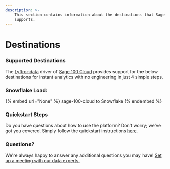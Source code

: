 ```yaml
---
description: >-
    This section contains information about the destinations that Sage 100 Cloud
    supports.
---
```


# Destinations

### Supported Destinations

The [Lyftrondata](https://www.lyftrondata.com/) driver of [Sage 100 Cloud](None) provides support for the below destinations for instant analytics with no engineering in just 4 simple steps.

### Snowflake Load:

{% embed url="None" %}
sage-100-cloud to Snowflake
{% endembed %}

### Quickstart Steps

Do you have questions about how to use the platform? Don't worry; we've got you covered. Simply follow the quickstart instructions [here](README.md).

### Questions? <a href="#questions" id="questions"></a>

We're always happy to answer any additional questions you may have! [Set up a meeting with our data experts.](https://www.lyftrondata.com/book-a-meeting/)
